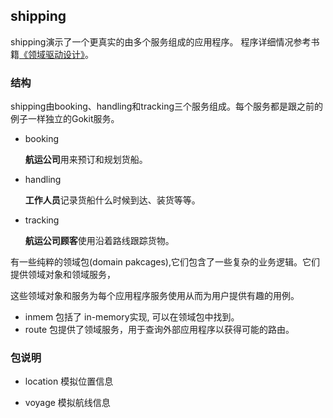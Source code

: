 ## shipping

shipping演示了一个更真实的由多个服务组成的应用程序。 程序详细情况参考书籍[《领域驱动设计》](https://book.douban.com/subject/26819666/)。


### 结构

shipping由booking、handling和tracking三个服务组成。每个服务都是跟之前的例子一样独立的Gokit服务。

+ booking 

  **航运公司**用来预订和规划货船。

+ handling

   **工作人员**记录货船什么时候到达、装货等等。

+ tracking

   **航运公司顾客**使用沿着路线跟踪货物。

有一些纯粹的领域包(domain pakcages),它们包含了一些复杂的业务逻辑。它们提供领域对象和领域服务，

这些领域对象和服务为每个应用程序服务使用从而为用户提供有趣的用例。

+ inmem 包括了 in-memory实现, 可以在领域包中找到。
+ route 包提供了领域服务，用于查询外部应用程序以获得可能的路由。

### 包说明

+ location	模拟位置信息

+ voyage   模拟航线信息

  ​
